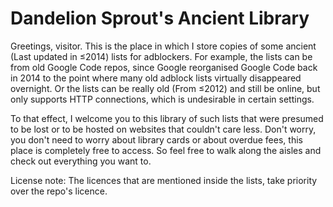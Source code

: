 # Dandelion Sprout's Ancient Library

Greetings, visitor. This is the place in which I store copies of some ancient (Last updated in ≤2014) lists for adblockers. For example, the lists can be from old Google Code repos, since Google reorganised Google Code back in 2014 to the point where many old adblock lists virtually disappeared overnight. Or the lists can be really old (From ≤2012) and still be online, but only supports HTTP connections, which is undesirable in certain settings.

To that effect, I welcome you to this library of such lists that were presumed to be lost or to be hosted on websites that couldn't care less. Don't worry, you don't need to worry about library cards or about overdue fees, this place is completely free to access. So feel free to walk along the aisles and check out everything you want to.

License note: The licences that are mentioned inside the lists, take priority over the repo's licence.
